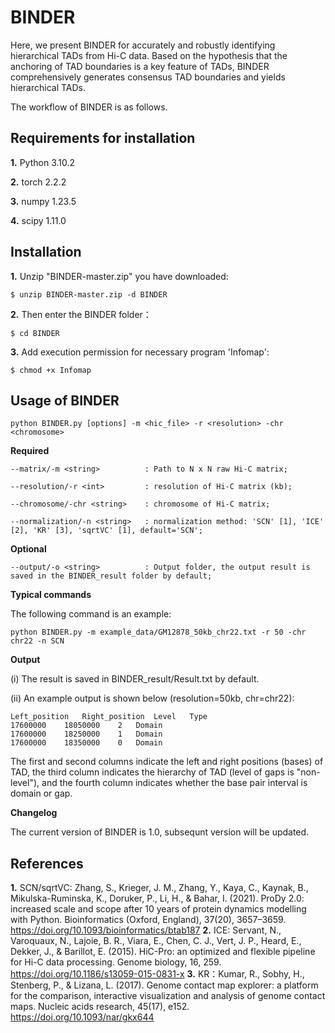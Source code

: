 # BINDER

Here, we present BINDER for accurately and robustly identifying hierarchical TADs from Hi-C data. Based on the hypothesis that the anchoring of TAD boundaries is a key feature of TADs, BINDER comprehensively generates consensus TAD boundaries and yields hierarchical TADs.

The workflow of BINDER is as follows.

## Requirements for installation

**1.** Python 3.10.2

**2.** torch 2.2.2

**3.** numpy 1.23.5

**4.** scipy 1.11.0

## Installation

**1.** Unzip "BINDER-master.zip" you have downloaded:

`$ unzip BINDER-master.zip -d BINDER`

**2.** Then enter the BINDER folder：

`$ cd BINDER`

**3.** Add execution permission for necessary program 'Infomap':

`$ chmod +x Infomap`

## Usage of BINDER
		
    python BINDER.py [options] -m <hic_file> -r <resolution> -chr <chromosome>

**Required**

    --matrix/-m <string>          : Path to N x N raw Hi-C matrix;

    --resolution/-r <int>         : resolution of Hi-C matrix (kb);

    --chromosome/-chr <string>    : chromosome of Hi-C matrix;

    --normalization/-n <string>   : normalization method: 'SCN' [1], 'ICE' [2], 'KR' [3], 'sqrtVC' [1], default='SCN';

**Optional**

    --output/-o <string>          : Output folder, the output result is saved in the BINDER_result folder by default;

**Typical commands**

The following command is an example:

    python BINDER.py -m example_data/GM12878_50kb_chr22.txt -r 50 -chr chr22 -n SCN

**Output**

(i) The result is saved in BINDER_result/Result.txt by default.

(ii) An example output is shown below (resolution=50kb, chr=chr22):

    Left_position	Right_position	Level	Type
    17600000	18050000	2	Domain
    17600000	18250000	1	Domain
    17600000	18350000	0	Domain

The first and second columns indicate the left and right positions (bases) of TAD, the third column indicates the hierarchy of TAD (level of gaps is "non-level"), and the fourth column indicates whether the base pair interval is domain or gap.

**Changelog**

The current version of BINDER is 1.0, subsequnt version will be updated.

## References
**1.** SCN/sqrtVC: Zhang, S., Krieger, J. M., Zhang, Y., Kaya, C., Kaynak, B., Mikulska-Ruminska, K., Doruker, P., Li, H., & Bahar, I. (2021). ProDy 2.0: increased scale and scope after 10 years of protein dynamics modelling with Python. Bioinformatics (Oxford, England), 37(20), 3657–3659. https://doi.org/10.1093/bioinformatics/btab187
**2.** ICE: Servant, N., Varoquaux, N., Lajoie, B. R., Viara, E., Chen, C. J., Vert, J. P., Heard, E., Dekker, J., & Barillot, E. (2015). HiC-Pro: an optimized and flexible pipeline for Hi-C data processing. Genome biology, 16, 259. https://doi.org/10.1186/s13059-015-0831-x
**3.** KR：Kumar, R., Sobhy, H., Stenberg, P., & Lizana, L. (2017). Genome contact map explorer: a platform for the comparison, interactive visualization and analysis of genome contact maps. Nucleic acids research, 45(17), e152. https://doi.org/10.1093/nar/gkx644

